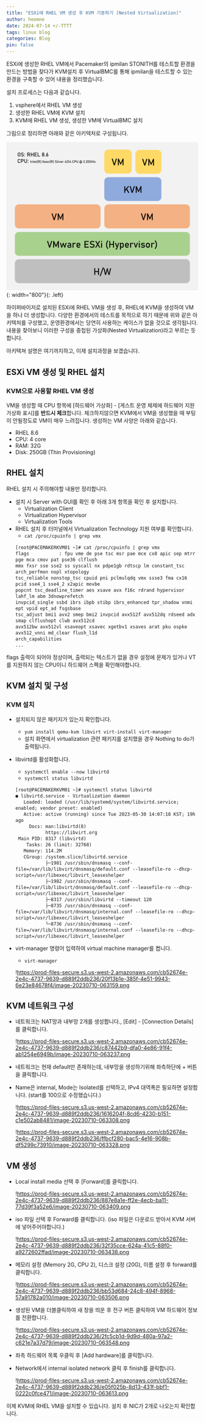 ```yaml
---
title: "ESXi에 RHEL VM 생성 후 KVM 기동하기 (Nested Virtualization)"
author: heomne
date: 2024-07-14 +/-TTTT
tags: linux blog
categories: Blog
pin: false
---
```

ESXi에 생성한 RHEL VM에서 Pacemaker의 ipmilan STONITH를 테스트할 환경을 만드는 방법을 찾다가 KVM설치 후 VirtualBMC를 통해 ipmilan을 테스트할 수 있는 환경을 구축할 수 있어 내용을 정리했습니다.

설치 프로세스는 다음과 같습니다.
1. vsphere에서 RHEL VM 생성
2. 생성한 RHEL VM에 KVM 설치
3. KVM에 RHEL VM 생성, 생성한 VM에 VirtualBMC 설치

그림으로 정리하면 아래와 같은 아키텍처로 구성됩니다.

![image](/assets/post_img/nested-virtualization-vsphere-kvm/image.png){: width="800"}{: .left}

하이퍼바이저로 설치된 ESXi에 RHEL VM을 생성 후, RHEL에 KVM을 생성하여 VM을 하나 더 생성합니다. 다양한 환경에서의 테스트를 목적으로 하기 때문에 위와 같은 아키텍처를 구성했고, 운영환경에서는 당연히 사용하는 케이스가 없을 것으로 생각됩니다. 내용을 찾아보니 이러한 구성을 중첩된 가상화(Nested Virtualization)라고 부르는 듯 합니다.

아키텍쳐 설명은 여기까지하고, 이제 설치과정을 보겠습니다.

## ESXi VM 생성 및 RHEL 설치

### KVM으로 사용할 RHEL VM 생성
   
VM을 생성할 때 CPU 항목에 [하드웨어 가상화] - [게스트 운영 체제에 하드웨어 지원 가상화 표시]를 **반드시 체크**합니다. 체크하지않으면 KVM에서 VM을 생성했을 때 부팅이 안될정도로 VM이 매우 느려집니다. 생성하는 VM 사양은 아래와 같습니다.
    
- RHEL 8.6
- CPU: 4 core
- RAM: 32G
- Disk: 250GB (Thin Provisioning)

## RHEL 설치
RHEL 설치 시 주의해야할 내용만 정리합니다.
- 설치 시 Server with GUI를 확인 후 아래 3개 항목을 확인 후 설치합니다.
    - Virtualization Client
    - Virtualization Hypervisor
    - Virtualization Tools
- RHEL 설치 후 터미널에서 Virtualization Technology 지원 여부를 확인합니다.
    - `cat /proc/cpuinfo | grep vmx`    
    ```terminal
    [root@PACEMAKERKVM01 ~]# cat /proc/cpuinfo | grep vmx
    flags           : fpu vme de pse tsc msr pae mce cx8 apic sep mtrr pge mca cmov pat pse36 clflush
    mmx fxsr sse sse2 ss syscall nx pdpe1gb rdtscp lm constant_tsc arch_perfmon nopl xtopology
    tsc_reliable nonstop_tsc cpuid pni pclmulqdq vmx ssse3 fma cx16 pcid sse4_1 sse4_2 x2apic movbe
    popcnt tsc_deadline_timer aes xsave avx f16c rdrand hypervisor lahf_lm abm 3dnowprefetch
    invpcid_single ssbd ibrs ibpb stibp ibrs_enhanced tpr_shadow vnmi ept vpid ept_ad fsgsbase
    tsc_adjust bmi1 avx2 smep bmi2 invpcid avx512f avx512dq rdseed adx smap clflushopt clwb avx512cd
    avx512bw avx512vl xsaveopt xsavec xgetbv1 xsaves arat pku ospke avx512_vnni md_clear flush_l1d
    arch_capabilities
    ...
    ```
flags 출력이 되어야 정상이며, 출력되는 텍스트가 없을 경우 설정에 문제가 있거나 VT를 지원하지 않는 CPU이니 하드웨어 스펙을 확인해야합니다.



## KVM 설치 및 구성

### KVM 설치

- 설치되지 않은 패키지가 있는지 확인합니다.  
    - `yum install qemu-kvm libvirt virt-install virt-manager`
    - 설치 화면에서 virtualization 관련 패키지를 설치했을 경우 Nothing to do가 출력됩니다.
    
- libvirtd를 활성화합니다.
    - `systemctl enable --now libvirtd`
    - `systemctl status libvirtd`
    
    ```terminal
    [root@PACEMAKERKVM01 ~]# systemctl status libvirtd
    ● libvirtd.service - Virtualization daemon
       Loaded: loaded (/usr/lib/systemd/system/libvirtd.service; enabled; vendor preset: enabled)
       Active: active (running) since Tue 2023-05-30 14:07:18 KST; 19h ago
         Docs: man:libvirtd(8)
               https://libvirt.org
     Main PID: 8317 (libvirtd)
        Tasks: 26 (limit: 32768)
       Memory: 114.2M
       CGroup: /system.slice/libvirtd.service
               ├─1981 /usr/sbin/dnsmasq --conf-file=/var/lib/libvirt/dnsmasq/default.conf --leasefile-ro --dhcp-script=/usr/libexec/libvirt_leaseshelper
               ├─1982 /usr/sbin/dnsmasq --conf-file=/var/lib/libvirt/dnsmasq/default.conf --leasefile-ro --dhcp-script=/usr/libexec/libvirt_leaseshelper
               ├─8317 /usr/sbin/libvirtd --timeout 120
               ├─8735 /usr/sbin/dnsmasq --conf-file=/var/lib/libvirt/dnsmasq/internal.conf --leasefile-ro --dhcp-script=/usr/libexec/libvirt_leaseshelper
               └─8736 /usr/sbin/dnsmasq --conf-file=/var/lib/libvirt/dnsmasq/internal.conf --leasefile-ro --dhcp-script=/usr/libexec/libvirt_leaseshelper
    ```
    
- virt-manager 명령어 입력하여 virtual machine manager를 켭니다.
    - `virt-manager`
    
    !https://prod-files-secure.s3.us-west-2.amazonaws.com/cb52674e-2e4c-4737-9639-d889f2ddb236/20f13b1e-385f-4e51-9943-6e23e84678f4/image-20230710-063159.png
    

## KVM 네트워크 구성

- 네트워크는 NAT망과 내부망 2개를 생성합니다., [Edit] - [Connection Details]를 클릭합니다.
    
    !https://prod-files-secure.s3.us-west-2.amazonaws.com/cb52674e-2e4c-4737-9639-d889f2ddb236/c87442b9-dfa0-4e86-91f4-ab1254e6949b/image-20230710-063237.png
    
- 네트워크는 현재 default만 존재하는데, 내부망을 생성하기위해 좌측하단에 + 버튼을 클릭합니다.
- Name은 internal, Mode는 Isolated를 선택하고, IPv4 대역폭은 필요하면 설정합니다. (start를 100으로 수정했습니다.)
    
    !https://prod-files-secure.s3.us-west-2.amazonaws.com/cb52674e-2e4c-4737-9639-d889f2ddb236/1616204f-8cd6-4230-b151-c1e502ab8481/image-20230710-063308.png
    
    !https://prod-files-secure.s3.us-west-2.amazonaws.com/cb52674e-2e4c-4737-9639-d889f2ddb236/ffbcf280-bac5-4e16-908b-df5299c73910/image-20230710-063328.png
    

## VM 생성

- Local install media 선택 후 [Forward]를 클릭합니다.
    
    !https://prod-files-secure.s3.us-west-2.amazonaws.com/cb52674e-2e4c-4737-9639-d889f2ddb236/887e8a1e-ff2e-4ecb-ba11-77d39f3a52e6/image-20230710-063409.png
    
- iso 파일 선택 후 Forward를 클릭합니다. (iso 파일은 다운로드 받아서 KVM 서버에 넣어주어야합니다.)
    
    !https://prod-files-secure.s3.us-west-2.amazonaws.com/cb52674e-2e4c-4737-9639-d889f2ddb236/32f35cce-624a-41c5-88f0-a9272602ffad/image-20230710-063438.png
    
- 메모리 설정 (Memory 2G, CPU 2), 디스크 설정 (20G), 이름 설정 후 forward를 클릭합니다.
    
    !https://prod-files-secure.s3.us-west-2.amazonaws.com/cb52674e-2e4c-4737-9639-d889f2ddb236/bb53d684-24c8-494f-8968-57a91782a010/image-20230710-063506.png
    
- 생성된 VM을 더블클릭하여 새 창을 띄운 후 전구 버튼 클릭하여 VM 하드웨어 정보를 전환합니다.
    
    !https://prod-files-secure.s3.us-west-2.amazonaws.com/cb52674e-2e4c-4737-9639-d889f2ddb236/2fc5cb1d-9d9d-480a-97a2-c621e7a37d79/image-20230710-063548.png
    
- 좌측 하드웨어 목록 우클릭 후 [Add hardware]를 클릭합니다.
- Network에서 internal isolated network 클릭 후 finish를 클릭합니다.
    
    !https://prod-files-secure.s3.us-west-2.amazonaws.com/cb52674e-2e4c-4737-9639-d889f2ddb236/e05f025b-8d13-431f-bbf1-0222c0fce471/image-20230710-063613.png
    
이제 KVM에 RHEL VM을 설치할 수 있습니다. 설치 후 NIC가 2개로 나오는지 확인합니다.